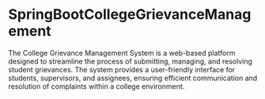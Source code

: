 ﻿# SpringBootCollegeGrievanceManagement
The College Grievance Management System is a web-based platform designed to streamline the process of submitting, managing, and resolving student grievances. The system provides a user-friendly interface for students, supervisors, and assignees, ensuring efficient communication and resolution of complaints within a college environment.
